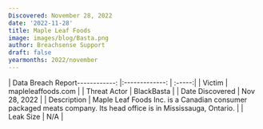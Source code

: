 ```yaml
---
Discovered: November 28, 2022
date: '2022-11-28'
title: Maple Leaf Foods
image: images/blog/Basta.png
author: Breachsense Support
draft: false
yearmonths: 2022/november
---
```


| Data Breach Report------------:     |:-------------:    | :-----:|
| Victim      | mapleleaffoods.com      | 
| Threat Actor      | BlackBasta      | 
| Date Discovered      | Nov 28, 2022      | 
| Description      | Maple Leaf Foods Inc. is a Canadian consumer packaged meats company. Its head office is in Mississauga, Ontario.      | 
| Leak Size      | N/A      | 


